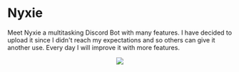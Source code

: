 # Nyxie
Meet Nyxie a multitasking Discord Bot with many features. I have decided to upload it since I didn't reach my expectations and so others can give it another use. Every day I will improve it with more features.

<center>
<img src="https://i.imgur.com/gw4mLRC.png" >
</center>
